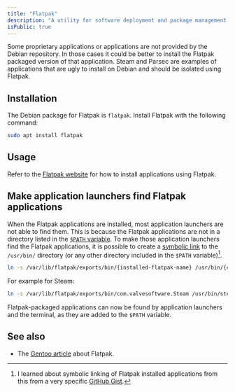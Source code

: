 ```yaml
---
title: "Flatpak"
description: "A utility for software deployment and package management for Linux."
isPublic: true
---
```


Some proprietary applications or applications are not provided by the Debian
repository. In those cases it could be better to install the Flatpak packaged
version of that application. Steam and Parsec are examples of applications that
are ugly to install on Debian and should be isolated using Flatpak.

## Installation
The Debian package for Flatpak is `flatpak`. Install Flatpak with the following
command:

```sh
sudo apt install flatpak
```

## Usage
Refer to the [Flatpak website](https://flatpak.org/) for how to install
applications using Flatpak.

## Make application launchers find Flatpak applications
When the Flatpak applications are installed, most application launchers are not
able to find them. This is because the Flatpak applications are not in a
directory listed in the [`$PATH` variable](path-variable). To make those
application launchers find the Flatpak applications, it is possible to create
a [symbolic link](symbolic-link) to the `/usr/bin/` directory (or any other
directory included in the `$PATH` variable)[^1].

[^1]: I learned about symbolic linking of Flatpak installed applications
from this from a very specific
[GitHub Gist](https://gist.github.com/curioswati/668e9e120ddd4b6f8d07dc28b5780d22).

```sh
ln -s /var/lib/flatpak/exports/bin/{installed-flatpak-name} /usr/bin/{custom-name}
```

For example for Steam:

```sh
ln -s /var/lib/flatpak/exports/bin/com.valvesoftware.Steam /usr/bin/steam
```

Flatpak-packaged applications can now be found by application launchers and the
terminal, as they are added to the `$PATH` variable.

## See also
* The [Gentoo article](https://wiki.gentoo.org/wiki/Flatpak) about Flatpak.
